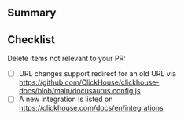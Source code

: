 ## Summary
<!-- A short description of the changes with a link to an open issue. -->

## Checklist
Delete items not relevant to your PR:
- [ ] URL changes support redirect for an old URL via https://github.com/ClickHouse/clickhouse-docs/blob/main/docusaurus.config.js
- [ ] A new integration is listed on https://clickhouse.com/docs/en/integrations
